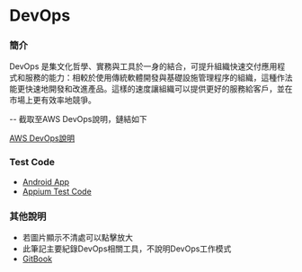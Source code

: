 # DevOps

### 簡介

DevOps 是集文化哲學、實務與工具於一身的結合，可提升組織快速交付應用程式和服務的能力：相較於使用傳統軟體開發與基礎設施管理程序的組織，這種作法能更快速地開發和改進產品。這樣的速度讓組織可以提供更好的服務給客戶，並在市場上更有效率地競爭。

\-- 截取至AWS DevOps說明，鏈結如下

&#x20;[AWS DevOps說明](https://aws.amazon.com/tw/devops/what-is-devops/)

### Test Code

* [Android App](https://github.com/Pearce-Kanneki/Android-Test-App)
* [Appium Test Code](https://github.com/Pearce-Kanneki/Appium-Android-test)

### 其他說明

* 若圖片顯示不清處可以點擊放大
* 此筆記主要紀錄DevOps相關工具，不說明DevOps工作模式
* [GitBook](https://kanneki-chen.gitbook.io/devops/)
